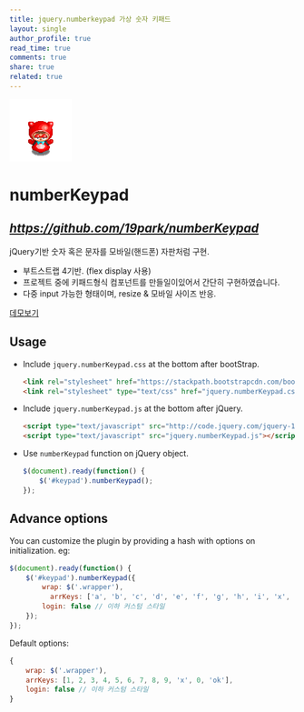 ```yaml
---
title: jquery.numberkeypad 가상 숫자 키패드
layout: single
author_profile: true
read_time: true
comments: true
share: true
related: true
---
```


![배찌 이미지](/assets/images/20190226/baezzi.gif "배찌")

# numberKeypad
## *https://github.com/19park/numberKeypad*
jQuery기반 숫자 혹은 문자를 모바일(핸드폰) 자판처럼 구현.

- 부트스트랩 4기반. (flex display 사용)
- 프로젝트 중에 키패드형식 컴포넌트를 만들일이있어서 간단히 구현하였습니다.
- 다중 input 가능한 형태이며, resize & 모바일 사이즈 반응.

[데모보기](https://vibrant-northcutt-d99c0f.netlify.com/demo.html)


Usage
-----
* Include `jquery.numberKeypad.css`  at the bottom after bootStrap.

  ~~~html
  <link rel="stylesheet" href="https://stackpath.bootstrapcdn.com/bootstrap/4.1.3/css/bootstrap.min.css" integrity="sha384-MCw98/SFnGE8fJT3GXwEOngsV7Zt27NXFoaoApmYm81iuXoPkFOJwJ8ERdknLPMO" crossorigin="anonymous">
  <link rel="stylesheet" type="text/css" href="jquery.numberKeypad.css">
  ~~~

* Include `jquery.numberKeypad.js` at the bottom after jQuery.

  ~~~html
  <script type="text/javascript" src="http://code.jquery.com/jquery-1.11.0.min.js"></script>
  <script type="text/javascript" src="jquery.numberKeypad.js"></script>
  ~~~

* Use `numberKeypad` function on jQuery object.

  ~~~javascript
  $(document).ready(function() {
      $('#keypad').numberKeypad();
  });
  ~~~

Advance options
---------------
You can customize the plugin by providing a hash with options on initialization. eg:

~~~javascript
$(document).ready(function() {
    $('#keypad').numberKeypad({
        wrap: $('.wrapper'),
		  arrKeys: ['a', 'b', 'c', 'd', 'e', 'f', 'g', 'h', 'i', 'x', 'j', 'ok'],
        login: false // 이하 커스텀 스타일
    });
});
~~~

Default options:

~~~javascript
{
	wrap: $('.wrapper'),
	arrKeys: [1, 2, 3, 4, 5, 6, 7, 8, 9, 'x', 0, 'ok'],
	login: false // 이하 커스텀 스타일
}
~~~
